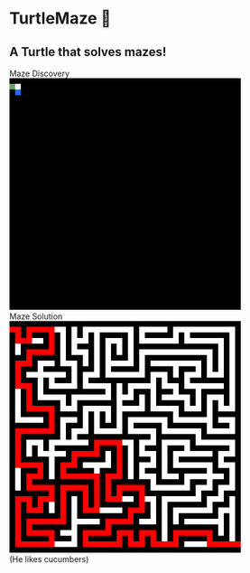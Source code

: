 # TurtleMaze 🐢  

A Turtle that solves mazes!
--   
Maze Discovery    
![Gif of Turtle discovering a maze](demo.gif)  
Maze Solution  
![Final solution for maze](demo_path.png)  
(He likes cucumbers)
